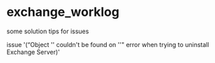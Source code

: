 # exchange_worklog
some solution tips for issues  

issue '(“Object '<ServerName>' couldn't be found on '<DomainControllerName>'" error when trying to uninstall Exchange Server)'
